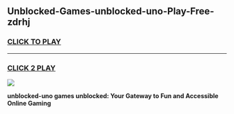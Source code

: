 
## Unblocked-Games-unblocked-uno-Play-Free-zdrhj
<h3>
<a href="https://premium76.site?title=unblocked-uno&ref=23A">CLICK TO PLAY</a></h3>
<hr>

<h3>
<a href="https://premium76.site?title=unblocked-uno&ref=23A">CLICK 2 PLAY</a>
  
</h3>

<a href="https://premium76.site?title=unblocked-uno&ref=23A"><img src="https://clearcache.store/games.png"></a>


**unblocked-uno games unblocked: Your Gateway to Fun and Accessible Online Gaming**
